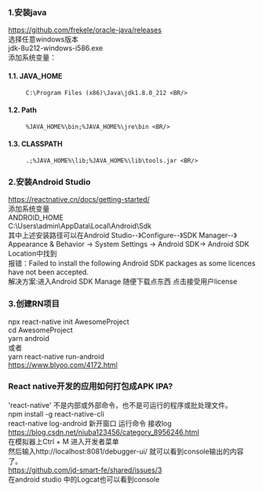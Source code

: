 ### 1.安装java  
https://github.com/frekele/oracle-java/releases <BR/>
选择任意windows版本 <BR/>
jdk-8u212-windows-i586.exe <BR/>
添加系统变量：<BR/>
#### 1.1.    JAVA_HOME 
         C:\Program Files (x86)\Java\jdk1.8.0_212 <BR/>
#### 1.2.   Path
         %JAVA_HOME%\bin;%JAVA_HOME%\jre\bin <BR/>
#### 1.3.  CLASSPATH 
         .;%JAVA_HOME%\lib;%JAVA_HOME%\lib\tools.jar <BR/>

### 2.安装Android Studio 
https://reactnative.cn/docs/getting-started/ <BR/>
添加系统变量 <BR/>
ANDROID_HOME <BR/>
C:\Users\admin\AppData\Local\Android\Sdk <BR/>
其中上述安装路径可以在Android Studio--》Configure--》SDK Manager--》Appearance & Behavior → System Settings → Android SDK→ Android SDK Location中找到 <BR/>
报错：Failed to install the following Android SDK packages as some licences have not been accepted.<BR/>
解决方案:进入Android SDK Manage 随便下载点东西 点击接受用户license <BR/>

### 3.创建RN项目
npx react-native init AwesomeProject <BR/>
cd AwesomeProject <BR/>
yarn android <BR/>
或者 <BR/>
yarn react-native run-android <BR/>
https://www.blyoo.com/4172.html  <BR/>

### React native开发的应用如何打包成APK IPA?
'react-native' 不是内部或外部命令，也不是可运行的程序或批处理文件。 <BR/>
npm install -g react-native-cli <BR/>
react-native log-android  新开窗口  运行命令 接收log <BR/>
https://blog.csdn.net/niuba123456/category_8956246.html <BR/>
在模拟器上Ctrl + M 进入开发者菜单 <BR/>
然后输入http://localhost:8081/debugger-ui/ 就可以看到console输出的内容了。 <BR/>
https://github.com/jd-smart-fe/shared/issues/3 <BR/>
在android studio 中的Logcat也可以看到console <BR/>

